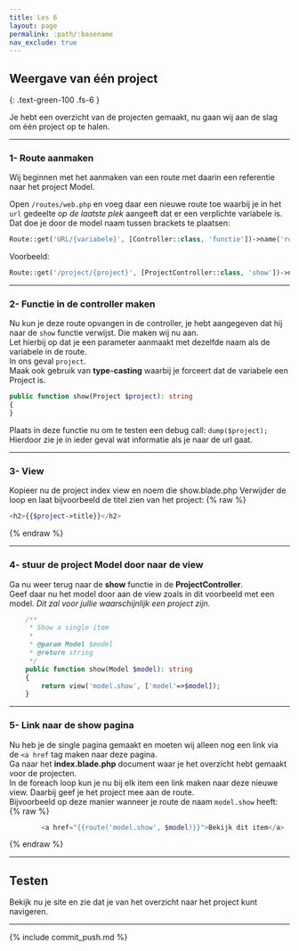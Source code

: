 ```yaml
---
title: Les 6
layout: page
permalink: :path/:basename
nav_exclude: true
---
```


## Weergave van één project
{: .text-green-100 .fs-6 }

Je hebt een overzicht van de projecten gemaakt, nu gaan wij aan de slag om één project op te halen.


---
### 1- Route aanmaken
Wij beginnen met het aanmaken van een route met daarin een referentie naar het project Model.

Open `/routes/web.php` en voeg daar een nieuwe route toe waarbij je in het `url` gedeelte _op de laatste plek_ aangeeft dat er een verplichte variabele is.    
Dat doe je door de model naam tussen brackets te plaatsen:  
```php
Route::get('URL/{variabele}', [Controller::class, 'functie'])->name('routenaam');
```
Voorbeeld:
```php
Route::get('/project/{project}', [ProjectController::class, 'show'])->name('project.show');
```

---
### 2- Functie in de controller maken
Nu kun je deze route opvangen in de controller, je hebt aangegeven dat hij naar de `show` functie verwijst. Die maken wij nu aan.  
Let hierbij op dat je een parameter aanmaakt met dezelfde naam als de variabele in de route.  
In ons geval `project`.  
Maak ook gebruik van **type-casting** waarbij je forceert dat de variabele een Project is.  
```php
public function show(Project $project): string
{
}
```
Plaats in deze functie nu om te testen een debug call: `dump($project);`   
Hierdoor zie je in ieder geval wat informatie als je naar de url gaat.

---
### 3- View
Kopieer nu de project index view en noem die show.blade.php
Verwijder de loop en laat bijvoorbeeld de titel zien van het project:
{% raw %}
```php
<h2>{{$project->title}}</h2>
```
{% endraw %}


---
### 4- stuur de project Model door naar de view
Ga nu weer terug naar de **show** functie in de **ProjectController**.  
Geef daar nu het model door aan de view zoals in dit voorbeeld met een model.  _Dit zal voor jullie waarschijnlijk een project zijn._  
```php
    /**
     * Show a single item
     * 
     * @param Model $model
     * @return string
     */
    public function show(Model $model): string
    {
        return view('model.show', ['model'=>$model]);
    }
```


--- 
### 5- Link naar de show pagina
Nu heb je de single pagina gemaakt en moeten wij alleen nog een link via de `<a href` tag maken naar deze pagina.  
Ga naar het **index.blade.php** document waar je het overzicht hebt gemaakt voor de projecten.  
In de foreach loop kun je nu bij elk item een link maken naar deze nieuwe view. Daarbij geef je het project mee aan de route.  
Bijvoorbeeld op deze manier wanneer je route de naam `model.show` heeft:
{% raw %}
```php
        <a href="{{route('model.show', $model)}}">Bekijk dit item</a>
```
{% endraw %}


---
## Testen
Bekijk nu je site en zie dat je van het overzicht naar het project kunt navigeren. 

---

{% include commit_push.md %}


